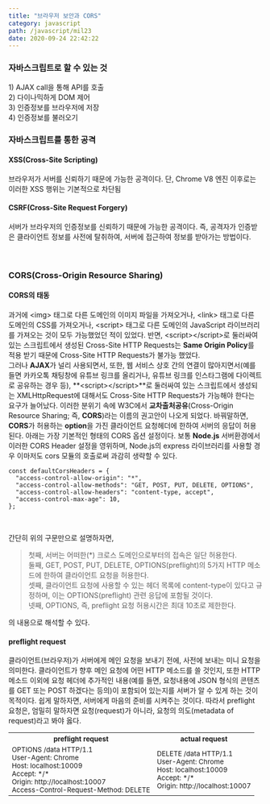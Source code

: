 ```yaml
---
title: "브라우저 보안과 CORS"
category: javascript
path: /javascript/mil23
date: 2020-09-24 22:42:22
---
```


### 자바스크립트로 할 수 있는 것

1\) AJAX call을 통해 API를 호출  
2\) 다이나믹하게 DOM 제어  
3\) 인증정보를 브라우저에 저장  
4\) 인증정보를 불러오기

### 자바스크립트를 통한 공격

#### XSS(Cross-Site Scripting)

브라우저가 서버를 신뢰하기 때문에 가능한 공격이다. 단, Chrome V8 엔진 이후로는 이러한 XSS 행위는 기본적으로 차단됨

#### CSRF(Cross-Site Request Forgery)

서버가 브라우저의 인증정보를 신뢰하기 때문에 가능한 공격이다. 즉, 공격자가 인증받은 클라이언트 정보를 사전에 탈취하여, 서버에 접근하여 정보를 받아가는 방법이다.
<br>
<br>
<br>

### CORS(Cross-Origin Resource Sharing)

#### CORS의 태동

과거에 \<img> 태그로 다른 도메인의 이미지 파일을 가져오거나, \<link> 태그로 다른 도메인의 CSS를 가져오거나, \<script> 태그로 다른 도메인의 JavaScript 라이브러리를 가져오는 것이 모두 가능했었던 적이 있었다. 반면, \<script>\</script>로 둘러싸여 있는 스크립트에서 생성된 Cross-Site HTTP Requests는 **Same Origin Policy**를 적용 받기 때문에 Cross-Site HTTP Requests가 불가능 했었다.  
그러나 **AJAX**가 널리 사용되면서, 또한, 웹 서비스 상호 간의 연결이 많아지면서(예를 들면 카카오톡 채팅창에 유튜브 링크를 올리거나, 유튜브 링크를 인스타그램에 다이렉트로 공유하는 경우 등), **\<script>\</script>**로 둘러싸여 있는 스크립트에서 생성되는 XMLHttpRequest에 대해서도 Cross-Site HTTP Requests가 가능해야 한다는 요구가 늘어났다. 이러한 분위기 속에 W3C에서 **교차출처공유**(Cross-Origin Resource Sharing; 즉, **CORS**)라는 이름의 권고안이 나오게 되었다. 바꿔말하면, **CORS**가 허용하는 **option**을 가진 클라이언트 요청헤더에 한하여 서버의 응답이 허용된다. 아래는 가장 기본적인 형태의 CORS 옵션 설정이다. 보통 **Node.js** 서버환경에서 이러한 CORS Header 설정을 영위하며, Node.js의 express 라이브러리를 사용할 경우 이마저도 cors 모듈의 호출로써 과감히 생략할 수 있다.

```jsx{numberLines: true}
const defaultCorsHeaders = {
  "access-control-allow-origin": "*",
  "access-control-allow-methods": "GET, POST, PUT, DELETE, OPTIONS",
  "access-control-allow-headers": "content-type, accept",
  "access-control-max-age": 10,
};
```

<br>

간단히 위의 구문만으로 설명하자면,

> 첫째, 서버는 어떠한(\*) 크로스 도메인으로부터의 접속은 일단 허용한다.  
> 둘째, GET, POST, PUT, DELETE, OPTIONS(preflight)의 5가지 HTTP 메소드에 한하여 클라이언트 요청을 허용한다.  
> 셋째, 클라이언트 요청에 사용할 수 있는 헤더 목록에 content-type이 있다고 규정하며, 이는 OPTIONS(preflight) 관련 응답에 포함될 것이다.  
> 넷째, OPTIONS, 즉, preflight 요청 허용시간은 최대 10초로 제한한다.

의 내용으로 해석할 수 있다.

#### preflight request

클라이언트(브라우저)가 서버에게 메인 요청을 보내기 전에, 사전에 보내는 미니 요청을 의미한다. 클라이언트가 향후 메인 요청에 어떤 HTTP 메소드를 쓸 것인지, 또한 HTTP 메소드 이외에 요청 헤더에 추가적인 내용(예를 들면, 요청내용에 JSON 형식의 콘텐츠를 GET 또는 POST 하겠다는 등의)이 포함되어 있는지를 서버가 알 수 있게 하는 것이 목적이다. 쉽게 말하자면, 서버에게 마음의 준비를 시켜주는 것이다. 따라서 preflight 요청은, 엄밀히 말하자면 요청(request)가 아니라, 요청의 의도(metadata of request)라고 봐야 옳다.

<table style="font-size:10pt">
  <tr><th>preflight request</th><th>actual request</th></tr>
  <tr><td>OPTIONS /data HTTP/1.1 <br> User-Agent: Chrome <br> Host: localhost:10009 <br> Accept: */* <br> Origin: http://localhost:10007 <br> Access-Control-Request-Method: DELETE</td><td>DELETE /data HTTP/1.1 <br> User-Agent: Chrome <br> Host: localhost:10009 <br> Accept: */* <br> Origin: http://localhost:10007</td></tr>
</table>
